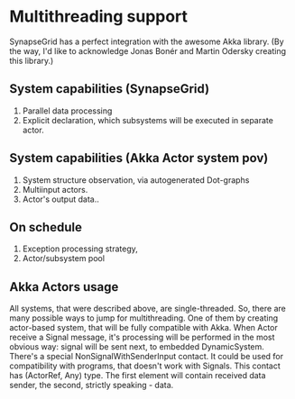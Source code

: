 Multithreading support
======================

SynapseGrid has a perfect integration with the awesome Akka library. (By the way, I'd like to acknowledge Jonas Bonér and Martin Odersky  creating this library.)


System capabilities (SynapseGrid)
----------------------------------------------
1. Parallel data processing
2. Explicit declaration, which subsystems will be executed in separate actor.


System capabilities (Akka Actor system pov)
------------------------------------------------
1. System structure observation, via autogenerated Dot-graphs
2. Multiinput actors.
3. Actor's output data..


On schedule
-----------
1. Exception processing strategy,
2. Actor/subsystem pool


Akka Actors usage
---------------------------
All systems, that were described above, are single-threaded. So, there are many possible ways to jump for multithreading.
One of them by creating actor-based system, that will be fully compatible with Akka.
When Actor receive a Signal message, it's processing will be performed in the most obvious way: signal will be sent next, to embedded DynamicSystem.
There's a special NonSignalWithSenderInput contact. It could be used for compatibility with programs, that doesn't work with Signals.
This contact has (ActorRef, Any) type. The first element will contain received data sender, the second, strictly speaking - data.


